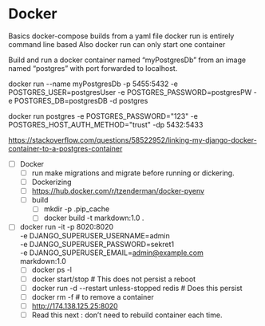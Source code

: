 # Docker


Basics
docker-compose builds from a yaml file
docker run is entirely command line based
Also docker run can only start one container

Build and run a docker container named “myPostgresDb” from an image named “postgres” with port forwarded to localhost.

docker run
    --name myPostgresDb
    -p 5455:5432
    -e POSTGRES_USER=postgresUser
    -e POSTGRES_PASSWORD=postgresPW
    -e POSTGRES_DB=postgresDB
    -d
    postgres



docker run postgres -e POSTGRES_PASSWORD="123" -e POSTGRES_HOST_AUTH_METHOD="trust" -dp 5432:5433





https://stackoverflow.com/questions/58522952/linking-my-django-docker-container-to-a-postgres-container
- [ ] Docker
    - [ ] run make migrations and migrate before running or dickering.
    - [ ] Dockerizing 
    - [ ] https://hub.docker.com/r/tzenderman/docker-pyenv
    - [ ] build
        - [ ] mkdir -p .pip_cache
        - [ ] docker build -t markdown:1.0 .
- [ ] docker run -it -p 8020:8020 \
     -e DJANGO_SUPERUSER_USERNAME=admin \
     -e DJANGO_SUPERUSER_PASSWORD=sekret1 \
     -e DJANGO_SUPERUSER_EMAIL=admin@example.com \
     markdown:1.0
    - [ ] docker ps -l
    - [ ] docker start/stop <container id>  # This does not persist a reboot
    - [ ] docker run -d --restart unless-stopped redis  # Does this persist
    - [ ] docker rm <container id> -f # to remove a container
    - [ ] http://174.138.125.25:8020
    - [ ] Read this next : don’t need to rebuild container each time.
